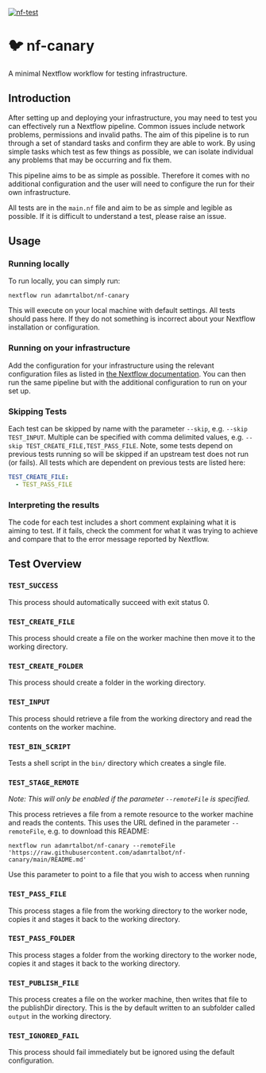 [![nf-test](https://github.com/adamrtalbot/nf-canary/actions/workflows/nf-test.yml/badge.svg)](https://github.com/adamrtalbot/nf-canary/actions/workflows/nf-test.yml)

# :bird: nf-canary

A minimal Nextflow workflow for testing infrastructure.

## Introduction

After setting up and deploying your infrastructure, you may need to test you can effectively run a Nextflow pipeline. Common issues include network problems, permissions and invalid paths. The aim of this pipeline is to run through a set of standard tasks and confirm they are able to work. By using simple tasks which test as few things as possible, we can isolate individual any problems that may be occurring and fix them.

This pipeline aims to be as simple as possible. Therefore it comes with no additional configuration and the user will need to configure the run for their own infrastructure.

All tests are in the `main.nf` file and aim to be as simple and legible as possible. If it is difficult to understand a test, please raise an issue.

## Usage

### Running locally

To run locally, you can simply run:

```
nextflow run adamrtalbot/nf-canary
```

This will execute on your local machine with default settings. All tests should pass here. If they do not something is incorrect about your Nextflow installation or configuration.

### Running on your infrastructure

Add the configuration for your infrastructure using the relevant configuration files as listed in [the Nextflow documentation](https://www.nextflow.io/docs/latest/config.html). You can then run the same pipeline but with the additional configuration to run on your set up.

### Skipping Tests

Each test can be skipped by name with the parameter `--skip`, e.g. `--skip TEST_INPUT`. Multiple can be specified with comma delimited values, e.g. `--skip TEST_CREATE_FILE,TEST_PASS_FILE`. Note, some tests depend on previous tests running so will be skipped if an upstream test does not run (or fails). All tests which are dependent on previous tests are listed here:

```yaml
TEST_CREATE_FILE:
  - TEST_PASS_FILE
```

### Interpreting the results

The code for each test includes a short comment explaining what it is aiming to test. If it fails, check the comment for what it was trying to achieve and compare that to the error message reported by Nextflow.

## Test Overview

### `TEST_SUCCESS`

This process should automatically succeed with exit status 0.

### `TEST_CREATE_FILE`

This process should create a file on the worker machine then move it to the working directory.

### `TEST_CREATE_FOLDER`

This process should create a folder in the working directory.

### `TEST_INPUT`

This process should retrieve a file from the working directory and read the contents on the worker machine.

### `TEST_BIN_SCRIPT`

Tests a shell script in the `bin/` directory which creates a single file.

### `TEST_STAGE_REMOTE`

_Note: This will only be enabled if the parameter `--remoteFile` is specified._

This process retrieves a file from a remote resource to the worker machine and reads the contents. This uses the URL defined in the parameter `--remoteFile`, e.g. to download this README:

```
nextflow run adamrtalbot/nf-canary --remoteFile 'https://raw.githubusercontent.com/adamrtalbot/nf-canary/main/README.md'
```

Use this parameter to point to a file that you wish to access when running

### `TEST_PASS_FILE`

This process stages a file from the working directory to the worker node, copies it and stages it back to the working directory.

### `TEST_PASS_FOLDER`

This process stages a folder from the working directory to the worker node, copies it and stages it back to the working directory.

### `TEST_PUBLISH_FILE`

This process creates a file on the worker machine, then writes that file to the publishDir directory. This is the by default written to an subfolder called `output` in the working directory.

### `TEST_IGNORED_FAIL`

This process should fail immediately but be ignored using the default configuration.

